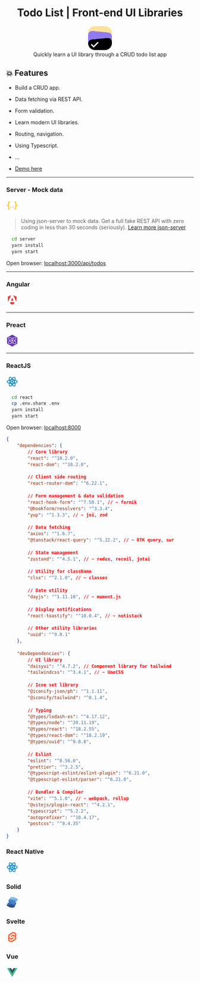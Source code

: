 <h1 align="center">Todo List | Front-end UI Libraries</h1>

<div align="center">
  <img width="64" src="./.docs/imgs/logo.png" />
  <div>Quickly learn a UI library through a CRUD todo list app</div>
</div>

## 💥 Features

- Build a CRUD app.
- Data fetching via REST API.
- Form validation.
- Learn modern UI libraries.
- Routing, navigation.
- Using Typescript.
- ...

- [Demo here](./DEMO.md)

---

### Server - Mock data

<img src="./.docs/imgs/json.svg" width="32" />

> Using json-server to mock data. Get a full fake REST API with zero coding in less than 30 seconds (seriously). [Learn more json-server](https://github.com/typicode/json-server)

```bash
  cd server
  yarn install
  yarn start
```

Open browser: [localhost:3000/api/todos](http://localhost:3000/api/todos)

---

### Angular

<img src="./.docs/imgs/angular.svg" width="32" />

---

### Preact

<img src="./.docs/imgs/preact.svg" width="32" />

---

### ReactJS

<img src="./.docs/imgs/react.svg" width="32" />

```bash
  cd react
  cp .env.share .env
  yarn install
  yarn start
```

Open browser: [localhost:8000](http://localhost:8000)

```json
{
	"dependencies": {
		// Core library
		"react": "^18.2.0",
		"react-dom": "^18.2.0",

		// Client side routing
		"react-router-dom": "^6.22.1",

		// Form management & data validation
		"react-hook-form": "^7.50.1", // ~ formik
		"@hookform/resolvers": "^3.3.4",
		"yup": "^1.3.3", // ~ joi, zod

		// Data fetching
		"axios": "^1.6.7",
		"@tanstack/react-query": "^5.22.2", // ~ RTK query, swr

		// State management
		"zustand": "^4.5.1", // ~ redux, recoil, jotai

		// Utility for className
		"clsx": "^2.1.0", // ~ classes

		// Date utility
		"dayjs": "^1.11.10", // ~ moment.js

		// Display notifications
		"react-toastify": "^10.0.4", // ~ notistack

		// Other utility libraries
		"uuid": "^9.0.1"
	},

	"devDependencies": {
		// UI library
		"daisyui": "^4.7.2", // Component library for tailwind
		"tailwindcss": "^3.4.1", // ~ UnoCSS

		// Icon set library
		"@iconify-json/ph": "^1.1.11",
		"@iconify/tailwind": "^0.1.4",

		// Typing
		"@types/lodash-es": "^4.17.12",
		"@types/node": "^20.11.19",
		"@types/react": "^18.2.55",
		"@types/react-dom": "^18.2.19",
		"@types/uuid": "^9.0.8",

		// Eslint
		"eslint": "^8.56.0",
		"prettier": "^3.2.5",
		"@typescript-eslint/eslint-plugin": "^6.21.0",
		"@typescript-eslint/parser": "^6.21.0",

		// Bundler & Compiler
		"vite": "^5.1.0", // ~ webpack, rollup
		"@vitejs/plugin-react": "^4.2.1",
		"typescript": "^5.2.2",
		"autoprefixer": "^10.4.17",
		"postcss": "^8.4.35"
	}
}
```

### React Native

<img src="./.docs/imgs/react.svg" width="32" />

### Solid

<img src="./.docs/imgs/solid.svg" width="32" />

### Svelte

<img src="./.docs/imgs/svelte.svg" width="32" />

### Vue

<img src="./.docs/imgs/vue.svg" width="32" />
